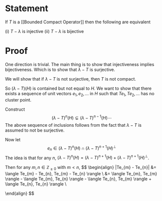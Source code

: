 # Statement

If $T$ is a [[Bounded Compact Operator]] then the following are equivalent

(i) $T - \lambda$ is injective
(ii) $T-\lambda$ is bijective

# Proof
One direction is trivial. The main thing is to show that injectiveness implies bijectiveness. Which is to show that $\lambda -T$ is surjective.

We will show that if $\lambda - T$ is not surjective, then $T$ is not compact.

So $(\lambda - T)(H)$ is contained but not equal to $H$. We want to show that there exists a sequence of unit vectors $e_{1}, e_{2}, \dots$ in $H$ such that $Te_{1}, Te_{2}, \dots$ has no cluster point.

Construct
$$
(\lambda - T)^{n}(H) \subsetneq (\lambda-T)^{n-1}(H) \cdots
$$
The above sequence of inclusions follows from the fact that $\lambda -T$ is assumed to not be surjective.

Now let
$$
e_{n} \in (\lambda-T)^n (H) \cap (\lambda-T)^{n+1}(H)^\perp
$$
The idea is that for any $n$, $(\lambda-T)^n(H) = (\lambda-T)^{n+1}(H) + (\lambda-T)^{n+1}(H)^\perp$.

Then for any $m,n \in \mathbb{Z}_{\geq 0}$ with $m < n$,
$$
\begin{align}
\|Te_{m} - Te_{n}\| &= \langle Te_{m} - Te_{n}, Te_{m} - Te_{n} \rangle  \\
&= \langle Te_{m}, Te_{m} \rangle - \langle Te_{m}, Te_{n} \rangle - \langle Te_{n}, Te_{m} \rangle + \langle Te_{n}, Te_{n} \rangle \\
    
\end{align}
$$
